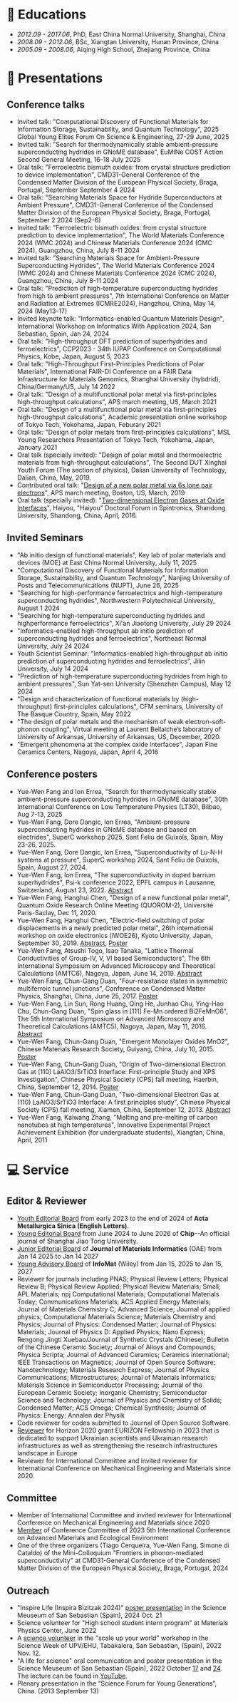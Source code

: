 
# 📖 Educations
- *2012.09 - 2017.06*, PhD, East China Normal University, Shanghai, China
- *2008.09 - 2012.06*, BSc, Xiangtan University, Hunan Province, China
- *2005.09 - 2008.06*, Aiqing High School, Zhejiang Province, China

# 💬 Presentations 
## Conference talks
- Invited talk: "Computational Discovery of Functional Materials for Information Storage, Sustainability, and Quantum Technology", 2025 Global Young Elites Forum On Science & Engineering, 27-29 June, 2025
- Invited talk: "Search for thermodynamically stable ambient-pressure superconducting hydrides in GNoME database", EuMINe COST Action Second General Meeting, 16-18 July 2025
- Oral talk: "Ferroelectric bismuth oxides: from crystal structure prediction to device implementation", CMD31-General Conference of the Condensed Matter Division of the European Physical Society, Braga, Portugal, September September 4 2024
- Oral talk: "Searching Materials Space for Hydride Superconductors at Ambient Pressure", CMD31-General Conference of the Condensed Matter Division of the European Physical Society, Braga, Portugal, September 2 2024 (Sep2-6)
- Invited talk: "Ferroelectric bismuth oxides: from crystal structure prediction to device implementation", The World Materials Conference 2024 (WMC 2024) and Chinese Materials Conference 2024 (CMC 2024), Guangzhou, China, July 8-11 2024
- Invited talk: "Searching Materials Space for Ambient-Pressure Superconducting Hydrides", The World Materials Conference 2024 (WMC 2024) and Chinese Materials Conference 2024 (CMC 2024), Guangzhou, China, July 8-11 2024
- Oral talk: "Prediction of high-temperature superconducting hydrides from high to ambient pressures", 7th International Conference on Matter and Radiation at Extremes (ICMRE2024), Hangzhou, China, May 14, 2024 (May13-17)
- Invited keynote talk: "Informatics-enabled Quantum Materials Design", International Workshop on Informatics With Application 2024, San Sebastian, Spain, Jan 24, 2024
- Oral talk: "High-throughput DFT prediction of superhydrides and ferroelectrics", CCP2023 - 34th IUPAP Conference on Computational Physics, Kobe, Japan, August 5, 2023
- Oral talk: "High-Throughput First-Principles Predictions of Polar Materials", International FAIR-DI Conference on a FAIR Data Infrastructure for Materials Genomics, Shanghai University (hybdrid), China/Germany/US, July 14 2022
- Oral talk: "Design of a multifunctional polar metal via first-principles high-throughput calculations", APS march meeting, US, March 2021
- Oral talk: "Design of a multifunctional polar metal via first-principles high-throughput calculations", Academic presentation online workshop of Tokyo Tech, Yokohama, Japan, Feburary 2021
- Oral talk: "Design of polar metals from first-principles calculations", MSL Young Researchers Presentation of Tokyo Tech, Yokohama, Japan, January 2021
- Oral talk (specially invited): "Design of polar metal and thermoelectric materials from high-throughput calculations", The Second DUT Xinghai Youth Forum (The section of physics), Dalian University of Technology, Dalian, China, May, 2019.
- Contributed oral talk: "[Design of a new polar metal via 6s lone pair electrons](http://adsabs.harvard.edu/abs/2019APS..MARE46003C)", APS march meeting, Boston, US, March, 2019
- Oral talk (specially invited): "[Two-dimensional Electron Gases at Oxide Interfaces](http://www.phy.sdu.edu.cn/info/1018/1587.htm)", Haiyou, "Haiyou" Doctoral Forum in Spintronics, Shandong University, Shandong, China, April, 2016.

## Invited Seminars
- "Ab initio design of functional materials", Key lab of polar materials and devices (MOE) at East China Normal University, July 11, 2025
- "Computational Discovery of Functional Materials for Information Storage, Sustainability, and Quantum Technology", Nanjing University of Posts and Telecommunications (NUPT), June 26, 2025
- "Searching for high-performance ferroelectrics and high-temperature superconducting hydrides", Northwestern Polytechnical University, August 1 2024
- "Searching for high-temperature superconducting hydrides and highperformance ferroelectrics", Xi'an Jiaotong University, July 29 2024
- "Informatics-enabled high-throughput ab initio prediction of superconducting hydrides and ferroelectrics", Northeast Normal University, July 24 2024
- Youth Scientist Seminar: "Informatics-enabled high-throughput ab initio prediction of superconducting hydrides and ferroelectrics", Jilin University, July 14 2024
- "Prediction of high-temperature superconducting hydrides from high to ambient pressures", Sun Yat-sen University (Shenzhen Campus), May 12 2024
- "Design and characterization of functional materials by (high-throughput) first-principles calculations", CFM seminars, University of The Basque Country, Spain, May 2022
- "The design of polar metals and the mechanism of weak electron-soft-phonon coupling", Virtual meeting at Laurent Bellaiche’s laboratory of University of Arkansas, University of Arkansas, US, December, 2020.
- "Emergent phenomena at the complex oxide interfaces", Japan Fine Ceramics Centers, Nagoya, Japan, April 4, 2016

## Conference posters
- Yue-Wen Fang and Ion Errea, "Search for thermodynamically stable ambient-pressure superconducting hydrides in GNoME database", 30th International Conference on Low Temperature Physics (LT30), Bilbao, Aug 7-13, 2025
- Yue-Wen Fang, Dore Dangic, Ion Errea, "Ambient-pressure superconducting hydrides in GNoME database and based on electrides", SuperC workshop 2025, Sant Feliu de Guíxols, Spain, May 23-26, 2025. 
- Yue-Wen Fang, Dore Dangic, Ion Errea, "Superconductivity of Lu-N-H systems at pressure", SuperC workshop 2024, Sant Feliu de Guíxols, Spain, August 27, 2024. 
- Yue-Wen Fang, Ion Errea, "The superconductivity in doped barrium superhydrides", Psi-k conference 2022, EPFL campus in Lausanne, Switzerland, August 23, 2022. [Abstract](https://github.com/yw-fang/yw-fang.github.io/blob/master/conference-info/psi_k_conference_2022_abstract.pdf)
- Yue-Wen Fang, Hanghui Chen, "Design of a new functional polar metal", Quantum Oxide Research Online Meeting (QUOROM-2), Université Paris-Saclay, Dec 11, 2020.
- Yue-Wen Fang, Hanghui Chen, "Electric-field switching of polar displacements in a newly predicted polar metal", 26th international workshop on oxide electronics (iWOE26), Kyoto University, Japan, September 30, 2019. [Abstract](https://github.com/yw-fang/yw-fang.github.io/blob/master/conference-info/iwoe26_2019_abstract_YWFANG_v2.pdf), [Poster](https://github.com/yw-fang/yw-fang.github.io/blob/master/conference-info/iWOE26_A19-v3-poster.pdf)
- Yue-Wen Fang, Atsushi Togo, Isao Tanaka, "Lattice Thermal Conductivities of Group-IV, V, VI based Semiconductors", The 6th  International Symposium on Advanced Microscopy and Theoretical Calculations (AMTC6), Nagoya, Japan, June 14, 2019. [Abstract](https://github.com/yw-fang/yw-fang.github.io/blob/master/conference-info/amtc6-Nagoya-June2019-abstract.pdf)
- Yue-Wen Fang, Chun-Gang Duan, "Four-resistance states in symmetric multiferroic tunnel junctions", Conference on Condensed Matter Physics, Shanghai, China, June 25, 2017. [Poster](https://github.com/yw-fang/yw-fang.github.io/blob/master/conference-info/fyw-poster-CCMP-SJTU2017.pdf)
- Yue-Wen Fang, Lin Sun, Rong Huang, Qing He, Junhao Chu, Ying-Hao Chu, Chun-Gang Duan, "Spin glass in [111] Fe-Mn ordered Bi2FeMnO6", The 5th  International Symposium on Advanced Microscopy and Theoretical Calculations (AMTC5), Nagoya, Japan, May 11, 2016. [Abstract](https://github.com/yw-fang/yw-fang.github.io/blob/master/conference-info/AMTC5-2016-abstract.pdf)
- Yue-Wen Fang, Chun-Gang Duan, "Emergent Monolayer Oxides MnO2", Chinese Materials Research Society, Guiyang, China, July 10, 2015. [Poster](https://github.com/yw-fang/yw-fang.github.io/blob/master/conference-info/C-MRS2015-Guiyang.pdf)
- Yue-Wen Fang, Chun-Gang Duan, "Origin of Two-dimensional Electron Gas at (110) LaAlO3/SrTiO3 Interface: First-principle Study and XPS Investigation", Chinese Physical Society (CPS) fall meeting, Haerbin, China, September 12, 2014. [Poster](https://github.com/yw-fang/yw-fang.github.io/blob/master/conference-info/CPS2014-fyw-poster.pdf)
- Yue-Wen Fang, Chun-Gang Duan, "Two-dimensional Electron Gas at (110) LaAlO3/SrTiO3 Interface: A first principles study", Chinese Physical Society (CPS) fall meeting, Xiamen, China, September 12, 2013. [Abstract](https://github.com/yw-fang/yw-fang.github.io/blob/master/conference-info/CPS2013-Abstract.pdf)
- Yue-Wen Fang, Kaiwang Zhang, "Melting and pre-melting of carbon nanotubes at high temperatures", Innovative Experimental Project Achievement Exhibition (for undergraduate students), Xiangtan, China, April, 2011


<!-- - *2022.02*, Hosted MLNLP seminar \| [\[Video\]](https://www.bilibili.com/video/BV1wF411x7qh) -->

# 💻 Service
## Editor & Reviewer
- [Youth Editorial Board](https://github.com/yw-fang/yw-fang.github.io/blob/master/certficates/journal-editor/2023-March15-Youth-editor-ActaMetallurgicaSinica-Fang.pdf) from early 2023 to the end of 2024 of <b>Acta Metallurgica Sinica (English Letters)</b>.
- [Young Editorial Board](https://github.com/yw-fang/yw-fang.github.io/blob/master/certficates/journal-editor/Chip-junior-editor2024-2026.pdf) from June 2024 to June 2026 of <b>Chip</b>--An official journal of Shanghai Jiao Tong University.
- [Junior Editorial Board](https://github.com/yw-fang/yw-fang.github.io/blob/master/certficates/journal-editor/JMI-junior-editor2025-2027.pdf) of <b>Journal of Materials Informatics</b> (OAE) from Jan 14 2025 to Jan 14 2027
- [Young Advisory Board](https://github.com/yw-fang/yw-fang.github.io/blob/master/certficates/journal-editor/InfoMat-junior-editor2025-2027.pdf) of <b>InfoMat</b> (Wiley) from Jan 15, 2025 to Jan 15, 2027
- Reviewer for journals including PNAS; Physical Review Letters; Physical Review B; Physical Review Applied; Physical Review Materials; Small; APL Materials; npj Computational Materials;
Computational Materials Today; Communications Materials;
ACS Applied Energy Materials; Journal of Materials Chemistry C; 
Advanced Science; Journal of applied physics; Computational Materials Science; Materials Chemistry and Physics; Journal of Physics: Condensed Matter; Journal of Physics: Materials;
Journal of Physics D: Applied Physics; Nano Express; Rengong Jingti Xuebao/Journal of Synthetic Crystals (Chinese); Bulletin of the Chinese Ceramic Society;
Journal of Alloys and Compounds; Physica Scripta; Journal of Advanced Ceramics; Ceramics international; IEEE Transactions on Magnetics; Journal of Open Source Software; Nanotechnology; Materials Research Express; Journal of Physics Communications; Microstructures; Journal of Materials Informatics; Materials Science in Semiconductor Processing; Journal of the European Ceramic Society; Inorganic Chemistry; Semiconductor Science and Technology; Journal of Physics and Chemistry of Solids; Condensed Matter; ACS Omega; Chemical Synthesis; Journal of Physics: Energy; Annalen der Physik
- Code reviewer for codes submitted to Journal of Open Source Software.
- [Reviewer](./certficates/review-certificate/EURIZON2023-reviewer-ID78.pdf) for Horizon 2020 grant EURIZON Fellowship in 2023 that is dedicated to support Ukrainian scientists and Ukrainian research infrastructures as well as strengthening the research infrastructures landscape in Europe
- Reviewer for International Committee and invited reviewer for International Conference on Mechanical Engineering and Materials since 2020. 

## Committee
- Member of International Committee and invited reviewer for International Conference on Mechanical Engineering and Materials since 2020
- [Member](https://github.com/yw-fang/yw-fang.github.io/blob/master/certficates/conference-committee/AMEE2023-TPC.pdf) of Conference Committee of 2023 5th International Conference on Advanced Materials and Ecological Environment
- One of the three organizers (Tiago Cerqueira, Yue-Wen Fang, Simone di Cataldo) of the Mini-Colloquium "Frontiers in phonon-mediated superconductivity" at CMD31-General Conference of the Condensed Matter Division of the European Physical Society, Braga, Portugal, 2024

## Outreach
- "Inspire Life (Inspira Bizitzak 2024)" [poster presentation](https://github.com/yw-fang/yw-fang.github.io/blob/master/certficates/outreach/2024-Oct21-science-meusem-certificate.pdf) in the Science Meuseum of San Sebastian (Spain), 2024 Oct. 21
- Science volunteer for "High school student intern program" at Materials Physics Center, June 2022
- A [science volunteer](https://github.com/yw-fang/yw-fang.github.io/blob/master/certficates/outreach/ScienceWeek-UPVEHU2022.pdf) in the "scale up your world" workshop in the Science Week
  of UPV/EHU, Tabakalera, San Sebastian, (Spain), 2022 Nov. 12.
- "A life for science" oral communication and poster presentation in the
  Science Meuseum of San Sebastian (Spain), 2022 October [17](https://github.com/yw-fang/yw-fang.github.io/blob/master/certficates/outreach/2022-Oct17-science-meusem-certificate.pdf) and [24](https://github.com/yw-fang/yw-fang.github.io/blob/master/certficates/outreach/2022-Oct24-science-meusem-certificate.pdf). The
lecture can be found in [YouTube](https://www.youtube.com/watch?v=TmRp50fTypQ).
- Plenary presentation in the “Science Forum for Young Generations”, China. (2013 September 13)

<!-- - *2011.05 - 2011.06* Student Internship @ Shanghai Baosteel Group Corporation, China  (R$\&$D center) -->
<!-- - *2019.05 - 2020.02*, [EnjoyMusic](https://enjoymusic.ai/), Hangzhou. -->
<!-- - *2019.02 - 2019.05*, [YiWise](https://www.yiwise.com/), Hangzhou. -->
<!-- - *2018.08 - 2019.02*, [MSRA, machine learning Group](https://www.microsoft.com/en-us/research/group/machine-learning-research-group/), Beijing. -->
<!-- - *2018.01 - 2018.06*, [NetEase, AI department](https://hr.163.com/zc/12-ai/index.html), Hangzhou. -->
<!-- - *2017.08 - 2018.12*, DashBase (acquired by [Cisco](https://blogs.cisco.com/news/349511)), Hangzhou. -->
